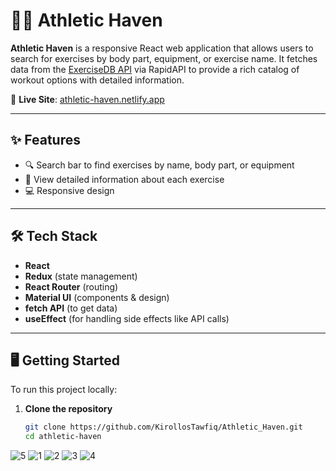 # 🏋️‍♂️ Athletic Haven

**Athletic Haven** is a responsive React web application that allows users to search for exercises by body part, equipment, or exercise name. It fetches data from the [ExerciseDB API](https://rapidapi.com/justin-WFnsXH_t6/api/exercisedb/) via RapidAPI to provide a rich catalog of workout options with detailed information.

🔗 **Live Site**: [athletic-haven.netlify.app](https://athletic-haven.netlify.app)

---

## ✨ Features

- 🔍 Search bar to find exercises by name, body part, or equipment
- 📄 View detailed information about each exercise
- 💻 Responsive design

---

## 🛠️ Tech Stack

- **React**
- **Redux** (state management)
- **React Router** (routing)
- **Material UI** (components & design)
- **fetch API** (to get data)
- **useEffect** (for handling side effects like API calls)

---

## 🖥️ Getting Started

To run this project locally:

1. **Clone the repository**
   ```bash
   git clone https://github.com/KirollosTawfiq/Athletic_Haven.git
   cd athletic-haven

   
![5](https://github.com/user-attachments/assets/36dbaca6-c22b-431c-bd29-61a72ec23a08)
![1](https://github.com/user-attachments/assets/50624c2c-f199-4bca-b328-02a1ca4d3e04)
![2](https://github.com/user-attachments/assets/16c98d28-93e1-47e7-b0c1-51a025a8a868)
![3](https://github.com/user-attachments/assets/dd37bc8c-b786-4470-8c99-820e2fc852b0)
![4](https://github.com/user-attachments/assets/bd081874-2178-4da8-ad39-0b909575e69b)
